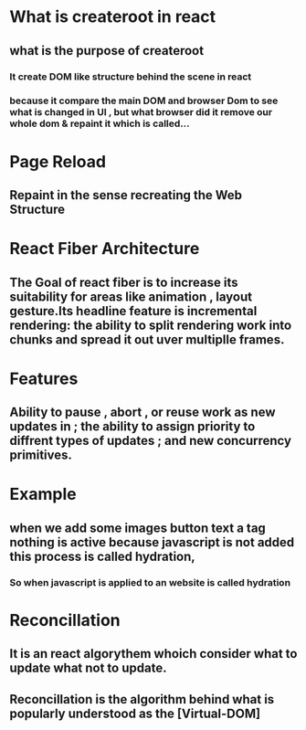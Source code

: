 # What is createroot in react 
## what is the purpose of createroot
### It create DOM like structure behind the scene in react
### because it compare the main DOM and browser Dom to see what is changed in UI , but what browser did  it remove our whole dom & repaint it which is called... 
# Page Reload
## Repaint in the sense  recreating the Web Structure

# React Fiber Architecture

## The Goal of react fiber is to increase its suitability for areas like animation , layout gesture.Its headline feature is incremental rendering: the ability to split rendering work  into chunks and spread it out uver multiplle frames.
# Features

## Ability to pause , abort , or reuse work as new updates in ; the ability to assign priority to diffrent types of updates ; and new concurrency primitives.

# Example
## when we add some  images button text  a tag nothing is active because javascript is not added this process is called hydration,
### So when javascript is applied to an website is called hydration

# Reconcillation
## It is an react algorythem whoich consider what to update what not to  update.
## Reconcillation is the algorithm behind what is popularly  understood as the [Virtual-DOM]